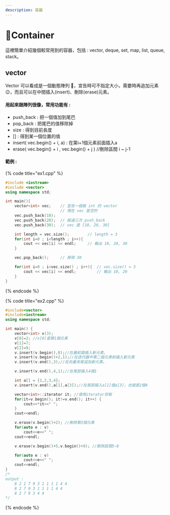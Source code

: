 ```yaml
---
description: 容器
---
```


# 🥗Container

這裡簡單介紹幾個較常用到的容器，包括 : vector, deque, set, map, list, queue, stack。

## vector

Vector 可以看成是一個動態陣列 🎄，宣告時可不指定大小，需要時再追加元素😉，而且可以在中間插入\(insert\)、刪除\(erase\)元素。

#### 用起來跟陣列很像，常用功能有 :

* push\_back : 把一個值加到尾巴
* pop\_back : 把尾巴的值移除掉
* size : 得到目前長度
* \[\] : 得到某一個位置的值
* insert\( vec.begin\(\) + i, a\) : 在第i+1個元素前面插入a
* erase\( vec.begin\(\) + i , vec.begin\(\) + j \)  //刪除區間 i ~ j-1

#### 範例 :

{% code title="ex1.cpp" %}
```cpp
#include <iostream>
#include <vector>
using namespace std;

int main(){
    vector<int> vec;    // 宣告一個裝 int 的 vector
                        // 現在 vec 是空的
    vec.push_back(10);
    vec.push_back(20);  // 經過三次 push_back
    vec.push_back(30);  // vec 是 [10, 20, 30]

    int length = vec.size();        // length = 3
    for(int i=0 ; i<length ; i++){
        cout << vec[i] << endl;     // 輸出 10, 20, 30
    }

    vec.pop_back();     // 移除 30

    for(int i=0 ; i<vec.size() ; i++){  // vec.size() = 3
        cout << vec[i] << endl;         // 輸出 10, 20
    }
}

```
{% endcode %}

{% code title="ex2.cpp" %}
```cpp
#include<vector>
#include<iostream>
using namespace std;

int main() {
    vector<int> v(3);
    v[0]=2; //v[0]是第1個元素
    v[1]=7;
    v[2]=9;
    v.insert(v.begin(),8);//在最前面插入新元素。
    v.insert(v.begin()+2,1);//在迭代器中第二個元素前插入新元素
    v.insert(v.end(),3);//在向量末尾追加新元素。

    v.insert(v.end(),4,1);//在尾部插入4個1

    int a[] = {1,2,3,4};
    v.insert(v.end(),a[1],a[3]);//在尾部插入a[1]個a[3]，也就是2個4

    vector<int>::iterator it; //使用iterator存取
    for(it=v.begin(); it!=v.end(); it++) {
        cout<<*it<<" ";
    }
    cout<<endl;

    v.erase(v.begin()+2); //刪除第3個元素
    for(auto e : v)
        cout<<e<<" ";
    cout<<endl;

    v.erase(v.begin()+5,v.begin()+9); //刪除區間5~8

    for(auto e : v)
        cout<<e<<" ";
    cout<<endl;
}
/*
output :
    8 2 1 7 9 3 1 1 1 1 4 4
    8 2 7 9 3 1 1 1 1 4 4
    8 2 7 9 3 4 4
*/
```
{% endcode %}



